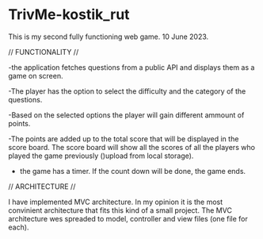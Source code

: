 # TrivMe-kostik_rut
This is my second fully functioning web game.
10 June 2023.

//  FUNCTIONALITY  //

-the application fetches questions from a public API and displays them as a game on screen.

-The player has the option to select the difficulty and the category of the questions.

-Based on the selected options the player will gain different ammount of points.

-The points are added up to the total score that will be displayed in the score board. 
 The score board will show all the scores of all the players who played the game previously ()upload from local storage).

- the game has a timer. If the count down will be done, the game ends.

//  ARCHITECTURE  //

I  have implemented MVC architecture. 
In my opinion it is the most convinient architecture that fits this kind of a small project.
The MVC architecture wes spreaded to model, controller and view files (one file for each).
